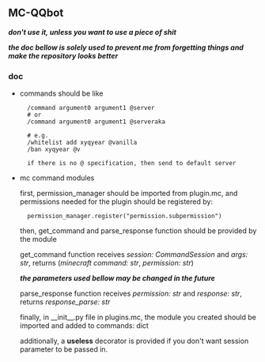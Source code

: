 ## MC-QQbot

***don't use it, unless you want to use a piece of shit***

***the doc bellow is solely used to prevent me from forgetting things and make the repository looks better***

### doc

- commands should be like
    
        /command argument0 argument1 @server
        # or
        /command argument0 argument1 @serveraka
        
        # e.g.
        /whitelist add xyqyear @vanilla
        /ban xyqyear @v
        
        if there is no @ specification, then send to default server
        
- mc command modules
    
    first, permission_manager should be imported from plugin.mc, 
    and permissions needed for the plugin should be registered by:
        
        permission_manager.register("permission.subpermission")
    
    then, get_command and parse_response function should be provided by the module
    
    get_command function receives *session: CommandSession* and *args: str*, 
    returns (*minecraft command: str*, *permission: str*)
    
    ***the parameters used bellow may be changed in the future***
    
    parse_response function receives *permission: str* and *response: str*, 
    returns *response_parse: str*
    
    finally, in \_\_init__.py file in plugins.mc, the module you created should be 
    imported and added to commands: dict
    
    additionally, a **useless** decorator is provided if you don't want session parameter to be passed in.
